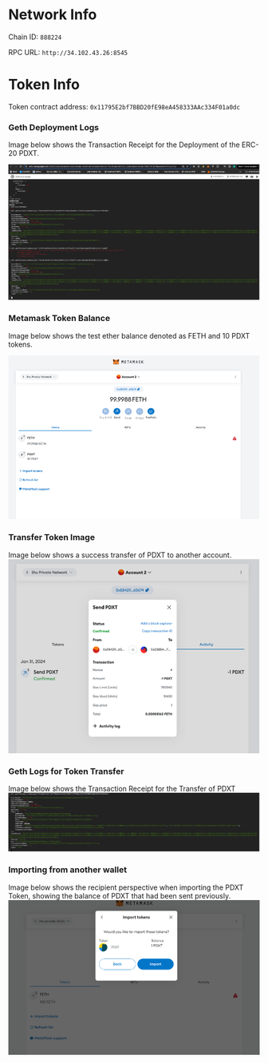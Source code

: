 # Network Info

Chain ID: `888224`

RPC URL: `http://34.102.43.26:8545`

# Token Info

Token contract address: `0x11795E2bf7BBD20fE98eA458333AAc334F01a0dc`

### Geth Deployment Logs

Image below shows the Transaction Receipt for the Deployment of the ERC-20 PDXT.

![TransactionReceipt](GethTransactionReceipt.png)

### Metamask Token Balance

Image below shows the test ether balance denoted as FETH and 10 PDXT tokens.

![MetamaskTokenBalance](MetamaskScreenshot.png)

### Transfer Token Image

Image below shows a success transfer of PDXT to another account.
![TransferToken](TransferToken.png)

### Geth Logs for Token Transfer

Image below shows the Transaction Receipt for the Transfer of PDXT
![GethTokenTransfer](SendTokenGethTransactionReceipt.png)

### Importing from another wallet

Image below shows the recipient perspective when importing the PDXT Token, showing the balance of PDXT that had been sent previously.
![Importing](ImportingFromAnotherWallet.png)
